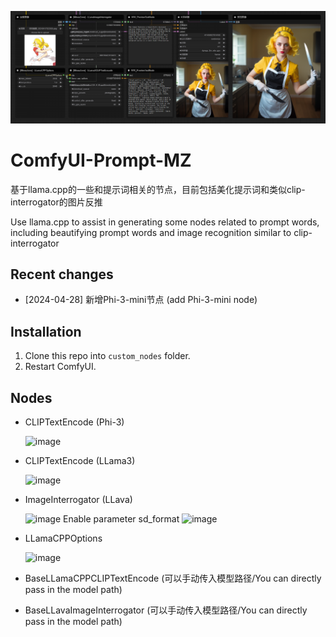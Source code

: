 ![Image Description](res/1.png)

# ComfyUI-Prompt-MZ
基于llama.cpp的一些和提示词相关的节点，目前包括美化提示词和类似clip-interrogator的图片反推

Use llama.cpp to assist in generating some nodes related to prompt words, including beautifying prompt words and image recognition similar to clip-interrogator

## Recent changes
* [2024-04-28] 新增Phi-3-mini节点 (add Phi-3-mini node)

## Installation
1. Clone this repo into `custom_nodes` folder.
2. Restart ComfyUI.
 
## Nodes
+ CLIPTextEncode (Phi-3)

  ![image](https://github.com/MinusZoneAI/ComfyUI-Prompt-MZ/assets/5035199/c4b97aeb-23c0-4cf1-a6a5-d259fdf83f6e)


+ CLIPTextEncode (LLama3)

  ![image](https://github.com/MinusZoneAI/ComfyUI-Prompt-MZ/assets/5035199/40da75ab-46db-4f38-9d8e-b7f9184f77fa)


+ ImageInterrogator (LLava)

  ![image](https://github.com/MinusZoneAI/ComfyUI-Prompt-MZ/assets/5035199/f397c432-c2f7-4d48-9b95-2031cfb19e8c)
  Enable parameter sd_format
  ![image](https://github.com/MinusZoneAI/ComfyUI-Prompt-MZ/assets/5035199/4d2cf65d-e8a3-4dfa-b735-9d591638028c)

+ LLamaCPPOptions

  ![image](https://github.com/MinusZoneAI/ComfyUI-Prompt-MZ/assets/5035199/256483e0-c3b7-4d04-82f4-f71f7d9584c9)



+ BaseLLamaCPPCLIPTextEncode (可以手动传入模型路径/You can directly pass in the model path)
+ BaseLLavaImageInterrogator (可以手动传入模型路径/You can directly pass in the model path)



